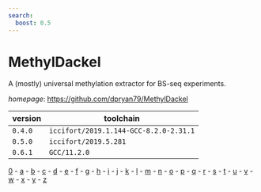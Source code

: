 ```yaml
---
search:
  boost: 0.5
---
```

# MethylDackel

A (mostly) universal methylation extractor for BS-seq experiments.

*homepage*: <https://github.com/dpryan79/MethylDackel>

version | toolchain
--------|----------
``0.4.0`` | ``iccifort/2019.1.144-GCC-8.2.0-2.31.1``
``0.5.0`` | ``iccifort/2019.5.281``
``0.6.1`` | ``GCC/11.2.0``

[0](../0/index.md) - [a](../a/index.md) - [b](../b/index.md) - [c](../c/index.md) - [d](../d/index.md) - [e](../e/index.md) - [f](../f/index.md) - [g](../g/index.md) - [h](../h/index.md) - [i](../i/index.md) - [j](../j/index.md) - [k](../k/index.md) - [l](../l/index.md) - [m](../m/index.md) - [n](../n/index.md) - [o](../o/index.md) - [p](../p/index.md) - [q](../q/index.md) - [r](../r/index.md) - [s](../s/index.md) - [t](../t/index.md) - [u](../u/index.md) - [v](../v/index.md) - [w](../w/index.md) - [x](../x/index.md) - [y](../y/index.md) - [z](../z/index.md)

